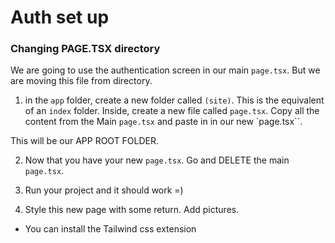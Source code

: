 # Auth set up

### Changing PAGE.TSX directory

We are going to use the authentication screen in our main `page.tsx`. But we are moving this file from directory.

1. in the `app` folder, create a new folder called `(site)`. This is the equivalent of an `index` folder. Inside, create a new file called `page.tsx`. Copy all the content from the Main `page.tsx` and paste in in our new `page.tsx``.

This will be our APP ROOT FOLDER.

2. Now that you have your new `page.tsx`. Go and DELETE the main `page.tsx`.

3. Run your project and it should work =)

4. Style this new page with some return. Add pictures.

-   You can install the Tailwind css extension
